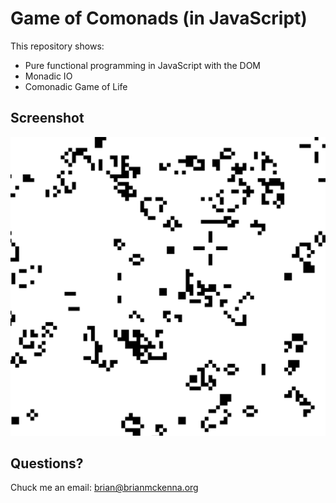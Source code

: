 # Game of Comonads (in JavaScript)

This repository shows:

* Pure functional programming in JavaScript with the DOM
* Monadic IO
* Comonadic Game of Life

## Screenshot

![](screenshot.png)

## Questions?

Chuck me an email: brian@brianmckenna.org
